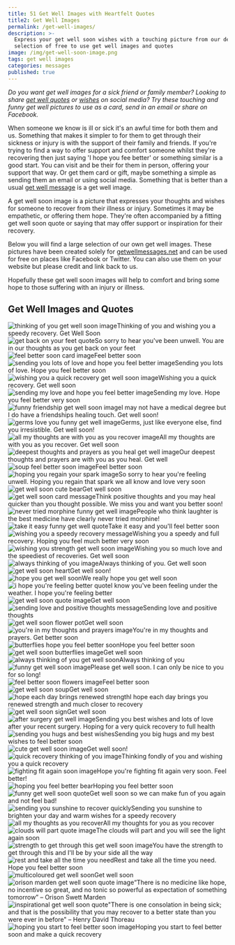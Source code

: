 ```yaml
---
title: 51 Get Well Images with Heartfelt Quotes
title2: Get Well Images
permalink: /get-well-images/
description: >-
  Express your get well soon wishes with a touching picture from our definitive
  selection of free to use get well images and quotes
image: /img/get-well-soon-image.png
tags: get well images
categories: messages
published: true
---
```

<I>Do you want get well images for a sick friend or family member? Looking to share <a href="/get-soon-well-quotes/">get well quotes</a> or <a href="/get-well-wishes/">wishes</a> on social media? Try these touching and funny get well pictures to use as a card, send in an email or share on Facebook.</I>

When someone we know is ill or sick it's an awful time for both them and us. Something that makes it simpler to for them to get through their sickness or injury is with the support of their family and friends. If you're trying to find a way to offer support and comfort someone whilst they're recovering then just saying 'I hope you fee better' or something similar is a good start. You can visit and be their for them in person, offering your support that way. Or get them card or gift, maybe something a simple as sending them an email or using social media. Something that is better than a usual <a href="https://getwellmessages.net/get-well-wishes/">get well message</a>  is a get well image.

A get well soon image is a picture that expresses your thoughts and wishes for someone to recover from their illness or injury. Sometimes it may be empathetic, or offering them hope. They're often accompanied by a fitting get well soon quote or saying that may offer support or inspiration for their recovery.

Below you will find a large selection of our own get well images. These pictures have been created solely for <a href="https://getwellmessages.net">getwellmessages.net</a> and can be used for free on places like Facebook or Twitter. You can also use them on your website but please credit and link back to us.

Hopefully these get well soon images will help to comfort and bring some hope to those suffering with an injury or illness.

<h2>Get Well Images and Quotes</h2>



<div class="row">
 <div class="column">
     <img class="img" src="/img/get-well-soon-image.png" alt="thinking of you get well soon image" />Thinking of you and wishing you a speedy recovery. Get Well Soon
 </div>
  
  <div class="column">
     <img class="img" src="/img/get-back-on-your-feet-quote.png" alt="get back on your feet quote" />So sorry to hear you've been unwell. You are in our thoughts as you get back on your feet
 </div>
</div>

<div class="row">
 <div class="column">
     <img class="img" src="/img/feel-better-soon-image.png" alt="feel better soon card image" />Feel better soon
 </div>
  
  <div class="column">
     <img class="img" src="/img/hope-you-feel-better-image.png" alt="sending you lots of love and hope you feel better image" />Sending you lots of love. Hope you feel better soon
 </div>
</div>

<div class="row">
 <div class="column">
     <img class="img" src="/img/wishing-you-a-quick-recovery.png" alt="wishing you a quick recovery get well soon image" />Wishing you a quick recovery. Get well soon
 </div>
  
  <div class="column">
     <img class="img" src="/img/sending-you-love-image.png" alt="sending my love and hope you feel better image" />Sending my love. Hope you feel better very soon
 </div>
</div>

<div class="row">
 <div class="column">
     <img class="img" src="/img/funny-friendship-get-well-soon.png" alt="funny friendship get well soon image" />I may not have a medical degree but I do have a friendships healing touch. Get well soon!
 </div>
  
  <div class="column">
     <img class="img" src="/img/funny-get-well-soon-germs-quote.png" alt="germs love you funny get well image" />Germs, just like everyone else, find you irresistible. Get well soon!
 </div>
</div>

<div class="row">
 <div class="column">
     <img class="img" src="/img/all-my-thoughts-are-with-you-as-you-recover.png" alt="all my thoughts are with you as you recover image" />All my thoughts are with you as you recover. Get well soon
 </div>
  
  <div class="column">
     <img class="img" src="/img/deepest-thoughts-and-prayers-as-you-heal.png" alt="deepest thoughts and prayers as you heal get well image" />Our deepest thoughts and prayers are with you as you heal. Get well
 </div>
</div>

<div class="row">
 <div class="column">
     <img class="img" src="/img/feel-better-soon-soup-cup.png" alt="soup feel better soon image" />Feel better soon
 </div>
  
  <div class="column">
     <img class="img" src="/img/hoping-you-regain-your-spark-soon.png" alt="hoping you regain your spark image" />So sorry to hear you're feeling unwell. Hoping you regain that spark we all know and love very soon
 </div>
</div>

<div class="row">
 <div class="column">
     <img class="img" src="/img/get-well-soon-bear.png" alt="get well soon cute bear" />Get well soon
 </div>
  
  <div class="column">
     <img class="img" src="/img/get-well-soon-card-message.png" alt="get well soon card message" />Think positive thoughts and you may heal quicker than you thought possible. We miss you and want you better soon!
 </div>
</div>

<div class="row">
 <div class="column">
     <img class="img" src="/img/funny-morphine-get-well-soon-image.png" alt="never tried morphine funny get well image" />People who think laughter is the best medicine have clearly never tried morphine!
 </div>
  
  <div class="column">
     <img class="img" src="/img/funny-take-it-easy-quote.png" alt="take it easy funny get well quote" />Take it easy and you'll feel better soon
 </div>
</div>

<div class="row">
 <div class="column">
     <img class="img" src="/img/wishing-a-speedy-recovery-message.png" alt="wishing you a speedy recovery message" />Wishing you a speedy and full recovery. Hoping you feel much better very soon 
 </div>
  
  <div class="column">
     <img class="img" src="/img/wishing-you-strength-get-well-soon-image.png" alt="wishing you strength get well soon image" />Wishing you so much love and the speediest of recoveries. Get well soon
 </div>
</div>

<div class="row">
 <div class="column">
     <img class="img" src="/img/always-thinking-of-you-image.png" alt="always thinking of you image" />Always thinking of you. Get well soon
 </div>
  
  <div class="column">
     <img class="img" src="/img/get-well-soon-heart.png" alt="get well soon heart" />Get well soon!
 </div>
</div>

<div class="row">
 <div class="column">
     <img class="img" src="/img/hope-you-get-well-soon.png" alt="hope you get well soon" />We really hope you get well soon
 </div>
  
  <div class="column">
     <img class="img" src="/img/i-hope-you_re-feeling-better-quote.png" alt="i hope you're feeling better quote" />I know you've been feeling under the weather. I hope you're feeling better
 </div>
</div>

<div class="row">
 <div class="column">
     <img class="img" src="/img/get-well-soon-quote-image.png" alt="get well soon quote image" />Get well soon
 </div>
  
  <div class="column">
     <img class="img" src="/img/sending-love-and-positive-thoughts-message.png" alt="sending love and positive thoughts message" />Sending love and positive thoughts
 </div>
</div>

<div class="row">
 <div class="column">
     <img class="img" src="/img/get-well-soon-flower-pot.png" alt="get well soon flower pot" />Get well soon
 </div>
  
  <div class="column">
     <img class="img" src="/img/you_re-in-my-thoughts-and-prayers.png" alt="you're in my thoughts and prayers image" />You're in my thoughts and prayers. Get better soon
 </div>
</div>

<div class="row">
 <div class="column">
     <img class="img" src="/img/butterflies-hope-you-feel-better-soon.png" alt="butterflies hope you feel better soon" />Hope you feel better soon
 </div>
  
  <div class="column">
     <img class="img" src="/img/get-well-soon-butterflies-image.png" alt="get well soon butterflies image" />Get well soon
 </div>
</div>

<div class="row">
 <div class="column">
     <img class="img" src="/img/always-thinking-of-you-get-well-soon.png" alt="always thinking of you get well soon" />Always thinking of you
 </div>
  
  <div class="column">
     <img class="img" src="/img/funny-get-well-soon-image.png" alt="funny get well soon image" />Please get well soon. I can only be nice to you for so long!
 </div>
</div>

<div class="row">
 <div class="column">
     <img class="img" src="/img/feel-better-soon-flowers-image.png" alt="feel better soon flowers image" />Feel better soon
 </div>
  
  <div class="column">
     <img class="img" src="/img/get-well-soon-soup.png" alt="get well soon soup" />Get well soon
 </div>
</div>

<div class="row">
 <div class="column">
     <img class="img" src="/img/hope-each-day-brings-you-renewed-strength.png" alt="hope each day brings renewed strength" />I hope each day brings you renewed strength and much closer to recovery
 </div>
  
  <div class="column">
     <img class="img" src="/img/get-well-soon-sign.png" alt="get well soon sign" />Get well soon
 </div>
</div>

<div class="row">
 <div class="column">
     <img class="img" src="/img/after-surgery-get-well-image.png" alt="after surgery get well image" />Sending you best wishes and lots of love after your recent surgery. Hoping for a very quick recovery to full health
 </div>
  
  <div class="column">
     <img class="img" src="/img/sending-you-hugs-and-best-wishes.png" alt="sending you hugs and best wishes" />Sending you big hugs and my best wishes to feel better soon
 </div>
</div>

<div class="row">
 <div class="column">
     <img class="img" src="/img/cute-get-well-soon-image.PNG" alt="cute get well soon image" />Get well soon!
 </div>
  
  <div class="column">
     <img class="img" src="/img/quick-recovery-thinking-of-you-image.png" alt="quick recovery thinking of you image" />Thinking fondly of you and wishing you a quick recovery
 </div>
</div>

<div class="row">
 <div class="column">
     <img class="img" src="/img/fighting-fit-again-soon-image.png" alt="fighting fit again soon image" />Hope you're fighting fit again very soon. Feel better!
 </div>
  
  <div class="column">
     <img class="img" src="/img/hoping-you-feel-better-bear.png" alt="hoping you feel better bear" />Hoping you feel better soon
 </div>
</div>

<div class="row">
 <div class="column">
     <img class="img" src="/img/funny-get-well-soon-quote.png" alt="funny get well soon quote" />Get well soon so we can make fun of you again and not feel bad!
 </div>
  
  <div class="column">
     <img class="img" src="/img/sending-you-sunshine-to-recover-quickly.png" alt="sending you sunshine to recover quickly" />Sending you sunshine to brighten your day and warm wishes for a speedy recovery
 </div>
</div>

<div class="row">
 <div class="column">
     <img class="img" src="/img/all-my-thoughts-as-you-recover.png" alt="all my thoughts as you recover" />All my thoughts for you as you recover
 </div>
  
  <div class="column">
     <img class="img" src="/img/clouds-will-part-quote.png" alt="clouds will part quote image" />The clouds will part and you will see the light again soon
 </div>
</div>

<div class="row">
 <div class="column">
     <img class="img" src="/img/strength-to-get-through-this-get-well-soon.png" alt="strength to get through this get well soon image" />You have the strength to get through this and I'll be by your side all the way
 </div>
  
  <div class="column">
     <img class="img" src="/img/rest-and-take-all-the-time-you-need.png" alt="rest and take all the time you need" />Rest and take all the time you need. Hope you feel better soon
 </div>
</div>

<div class="row">
 <div class="column">
     <img class="img" src="/img/multi-coloured-get-well-soon.png" alt="multicoloured get well soon" />Get well soon
 </div>
  
  <div class="column">
     <img class="img" src="/img/orison-marden-get-well-soon-quote.png" alt="orison marden get well soon quote image" />“There is no medicine like hope, no incentive so great, and no tonic so powerful as expectation of something tomorrow” – Orison Swett Marden
 </div>
</div>

<div class="row">
 <div class="column">
     <img class="img" src="/img/inspirational-get-well-soon-quote.png" alt="inspirational get well soon quote" />"There is one consolation in being sick; and that is the possibility that you may recover to a better state than you were ever in before"  – Henry David Thoreau
 </div>
  
  <div class="column">
     <img class="img" src="/img/hoping-you-start-to-feel-better-soon.png" alt="hoping you start to feel better soon image" />Hoping you start to feel better soon and make a quick recovery
 </div>
</div>
